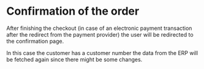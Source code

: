 #  Confirmation of the order 

After finishing the checkout (in case of an electronic  payment transaction after the redirect from the payment provider) the user will be redirected to the confirmation page.

In this case the customer has a customer number the data from the ERP will be fetched again since there might be some changes.
